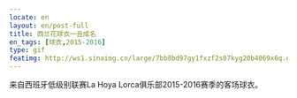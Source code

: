 ```yaml
---
locate: en
layout: en/post-full
title: 西兰花球衣一丑成名
en_tags: [球衣,2015-2016]
type: gif
featimg: http://ws1.sinaimg.cn/large/7bb8bd97gy1fxzf2s07kyg20b4069x6q.gif
---
```


来自西班牙低级别联赛La Hoya Lorca俱乐部2015-2016赛季的客场球衣。
